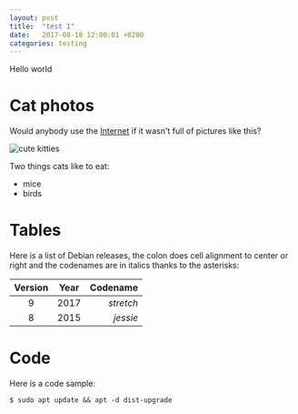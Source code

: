 ```yaml
---
layout: post
title:  "test 1"
date:   2017-08-18 12:00:01 +0200
categories: testing
---
```


Hello world

# Cat photos

Would anybody use the [Internet](https://en.m.wikipedia.org/wiki/Internet)
if it wasn't full of pictures like this?

![cute kitties](http://dpocock.github.io/images/cats-in-basket.jpg)

Two things cats like to eat:

 * mice
 * birds

# Tables

Here is a list of Debian releases, the colon does cell alignment to center
or right and the codenames are in italics thanks to the asterisks:

|Version|Year|Codename|
|:---:|---|---:|
|9|2017|*stretch*|
|8|2015|*jessie*|

# Code

Here is a code sample:

```
$ sudo apt update && apt -d dist-upgrade
```


